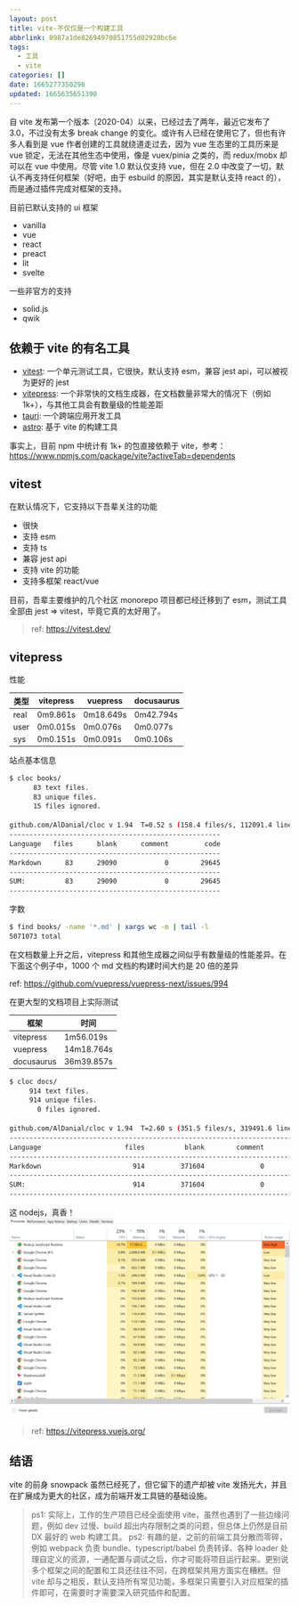 ```yaml
---
layout: post
title: vite-不仅仅是一个构建工具
abbrlink: 0987a1de82694970851755d02920bc6e
tags:
  - 工具
  - vite
categories: []
date: 1665277350296
updated: 1665635651390
---
```


自 vite 发布第一个版本（2020-04）以来，已经过去了两年，最近它发布了 3.0，不过没有太多 break change 的变化。或许有人已经在使用它了，但也有许多人看到是 vue 作者创建的工具就绕道走过去，因为 vue 生态里的工具历来是 vue 锁定，无法在其他生态中使用，像是 vuex/pinia 之类的，而 redux/mobx 却可以在 vue 中使用。尽管 vite 1.0 默认仅支持 vue，但在 2.0 中改变了一切，默认不再支持任何框架（好吧，由于 esbuild 的原因，其实是默认支持 react 的），而是通过插件完成对框架的支持。

目前已默认支持的 ui 框架

- vanilla
- vue
- react
- preact
- lit
- svelte

一些非官方的支持

- solid.js
- qwik

## 依赖于 vite 的有名工具

- [vitest](https://vitest.dev/): 一个单元测试工具，它很快，默认支持 esm，兼容 jest api，可以被视为更好的 jest
- [vitepress](https://github.com/vuejs/vitepress): 一个非常快的文档生成器，在文档数量非常大的情况下（例如 1k+），与其他工具会有数量级的性能差距
- [tauri](https://github.com/tauri-apps): 一个跨端应用开发工具
- [astro](https://astro.build/): 基于 vite 的构建工具

事实上，目前 npm 中统计有 1k+ 的包直接依赖于 vite，参考：<https://www.npmjs.com/package/vite?activeTab=dependents>

## vitest

在默认情况下，它支持以下吾辈关注的功能

- 很快
- 支持 esm
- 支持 ts
- 兼容 jest api
- 支持 vite 的功能
- 支持多框架 react/vue

目前，吾辈主要维护的几个社区 monorepo 项目都已经迁移到了 esm，测试工具全部由 jest => vitest，毕竟它真的太好用了。

> ref: <https://vitest.dev/>

## vitepress

性能

| 类型   | vitepress | vuepress  | docusaurus |
| ---- | --------- | --------- | ---------- |
| real | 0m9.861s  | 0m18.649s | 0m42.794s  |
| user | 0m0.015s  | 0m0.076s  | 0m0.077s   |
| sys  | 0m0.151s  | 0m0.091s  | 0m0.106s   |

站点基本信息

```sh
$ cloc books/
      83 text files.
      83 unique files.
      15 files ignored.

github.com/AlDanial/cloc v 1.94  T=0.52 s (158.4 files/s, 112091.4 lines/s)
-----------------------------------------------------
Language   files      blank      comment         code
-----------------------------------------------------
Markdown      83      29090            0        29645
-----------------------------------------------------
SUM:          83      29090            0        29645
-----------------------------------------------------
```

字数

```sh
$ find books/ -name '*.md' | xargs wc -m | tail -l
5071073 total
```

在文档数量上升之后，vitepress 和其他生成器之间似乎有数量级的性能差异。在下面这个例子中，1000 个 md 文档的构建时间大约是 20 倍的差异

ref: <https://github.com/vuepress/vuepress-next/issues/994>

在更大型的文档项目上实际测试

| 框架         | 时间         |
| ---------- | ---------- |
| vitepress  | 1m56.019s  |
| vuepress   | 14m18.764s |
| docusaurus | 36m39.857s |

```sh
$ cloc docs/
     914 text files.
     914 unique files.
       0 files ignored.

github.com/AlDanial/cloc v 1.94  T=2.60 s (351.5 files/s, 319491.6 lines/s)
-------------------------------------------------------------------------------
Language                     files          blank        comment           code
-------------------------------------------------------------------------------
Markdown                       914         371604              0         459249
-------------------------------------------------------------------------------
SUM:                           914         371604              0         459249
-------------------------------------------------------------------------------
```

这 nodejs，真香！
![1665283372624.png](/resources/a83fcba3cb9b4e89979fa9c51cae86ab.png)

> ref: <https://vitepress.vuejs.org/>

## 结语

vite 的前身 snowpack 虽然已经死了，但它留下的遗产却被 vite 发扬光大，并且在扩展成为更大的社区，成为前端开发工具链的基础设施。

> ps1: 实际上，工作的生产项目已经全面使用 vite，虽然也遇到了一些边缘问题，例如 dev 过慢、build 超出内存限制之类的问题，但总体上仍然是目前 DX 最好的 web 构建工具。
> ps2: 有趣的是，之前的前端工具分散而零碎，例如 webpack 负责 bundle、typescript/babel 负责转译、各种 loader 处理自定义的资源，一通配置与调试之后，你才可能将项目运行起来。更别说多个框架之间的配置和工具还往往不同，在跨框架共用方面实在糟糕。但 vite 却与之相反，默认支持所有常见功能，多框架只需要引入对应框架的插件即可，在需要时才需要深入研究插件和配置。
